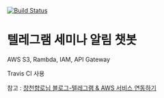 [![Build Status](https://travis-ci.org/dwyl/esta.svg?branch=master)](https://travis-ci.org/dwyl/esta)
# 텔레그램 세미나 알림 챗봇 

AWS S3, Rambda, IAM, API Gateway

Travis CI 사용

참고 : [창천향로님 블로그-텔레그램 & AWS 서비스 연동하기](http://jojoldu.tistory.com/)

